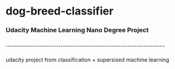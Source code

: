 # dog-breed-classifier
### Udacity Machine Learning Nano Degree Project 
##### ..........................................................................................

udacity project from classification + supersised machine learning
